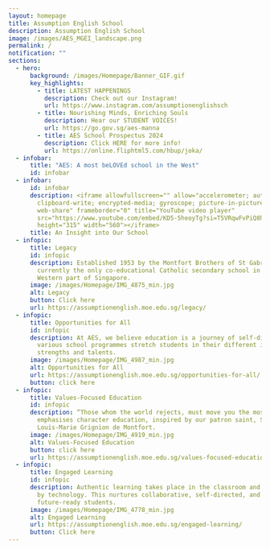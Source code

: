 ```yaml
---
layout: homepage
title: Assumption English School
description: Assumption English School
image: /images/AES_MGEI_landscape.png
permalink: /
notification: ""
sections:
  - hero:
      background: /images/Homepage/Banner_GIF.gif
      key_highlights:
        - title: LATEST HAPPENINGS
          description: Check out our Instagram!
          url: https://www.instagram.com/assumptionenglishsch
        - title: Nourishing Minds, Enriching Souls
          description: Hear our STUDENT VOICES!
          url: https://go.gov.sg/aes-manna
        - title: AES School Prospectus 2024
          description: Click HERE for more info!
          url: https://online.fliphtml5.com/hbup/joka/
  - infobar:
      title: "AES: A most beLOVEd school in the West"
      id: infobar
  - infobar:
      id: infobar
      description: <iframe allowfullscreen="" allow="accelerometer; autoplay;
        clipboard-write; encrypted-media; gyroscope; picture-in-picture;
        web-share" frameborder="0" title="YouTube video player"
        src="https://www.youtube.com/embed/KD5-5heoyTg?si=T5VRqwFvPiQ8h3I7"
        height="315" width="560"></iframe>
      title: An Insight into Our School
  - infopic:
      title: Legacy
      id: infopic
      description: Established 1953 by the Montfort Brothers of St Gabriel, AES is
        currently the only co-educational Catholic secondary school in the
        Western part of Singapore.
      image: /images/Homepage/IMG_4875_min.jpg
      alt: Legacy
      button: Click here
      url: https://assumptionenglish.moe.edu.sg/legacy/
  - infopic:
      title: Opportunities for All
      id: infopic
      description: At AES, we believe education is a journey of self-discovery. Our
        various school programmes stretch students in their different interests,
        strengths and talents.
      image: /images/Homepage/IMG_4987_min.jpg
      alt: Opportunities for All
      url: https://assumptionenglish.moe.edu.sg/opportunities-for-all/
      button: click here
  - infopic:
      title: Values-Focused Education
      id: infopic
      description: “Those whom the world rejects, must move you the most”. AES
        emphasises character education, inspired by our patron saint, St
        Louis-Marie Grignion de Montfort.
      image: /images/Homepage/IMG_4919_min.jpg
      alt: Values-Focused Education
      button: click here
      url: https://assumptionenglish.moe.edu.sg/values-focused-education/
  - infopic:
      title: Engaged Learning
      id: infopic
      description: Authentic learning takes place in the classroom and beyond, enabled
        by technology. This nurtures collaborative, self-directed, and
        future-ready students.
      image: /images/Homepage/IMG_4778_min.jpg
      alt: Engaged Learning
      url: https://assumptionenglish.moe.edu.sg/engaged-learning/
      button: Click here
---
```

